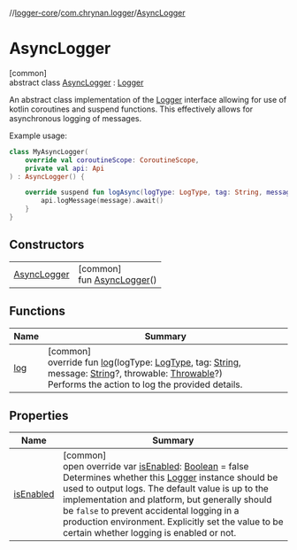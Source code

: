 //[logger-core](../../../index.md)/[com.chrynan.logger](../index.md)/[AsyncLogger](index.md)

# AsyncLogger

[common]\
abstract class [AsyncLogger](index.md) : [Logger](../-logger/index.md)

An abstract class implementation of the [Logger](../-logger/index.md) interface allowing for use of kotlin coroutines and suspend functions. This effectively allows for asynchronous logging of messages.

Example usage:

```kotlin
class MyAsyncLogger(
    override val coroutineScope: CoroutineScope,
    private val api: Api
) : AsyncLogger() {

    override suspend fun logAsync(logType: LogType, tag: String, message: String?, throwable: Throwable?) {
        api.logMessage(message).await()
    }
}
```

## Constructors

| | |
|---|---|
| [AsyncLogger](-async-logger.md) | [common]<br>fun [AsyncLogger](-async-logger.md)() |

## Functions

| Name | Summary |
|---|---|
| [log](log.md) | [common]<br>override fun [log](log.md)(logType: [LogType](../-log-type/index.md), tag: [String](https://kotlinlang.org/api/latest/jvm/stdlib/kotlin/-string/index.html), message: [String](https://kotlinlang.org/api/latest/jvm/stdlib/kotlin/-string/index.html)?, throwable: [Throwable](https://kotlinlang.org/api/latest/jvm/stdlib/kotlin/-throwable/index.html)?)<br>Performs the action to log the provided details. |

## Properties

| Name | Summary |
|---|---|
| [isEnabled](is-enabled.md) | [common]<br>open override var [isEnabled](is-enabled.md): [Boolean](https://kotlinlang.org/api/latest/jvm/stdlib/kotlin/-boolean/index.html) = false<br>Determines whether this [Logger](../-logger/index.md) instance should be used to output logs. The default value is up to the implementation and platform, but generally should be `false` to prevent accidental logging in a production environment. Explicitly set the value to be certain whether logging is enabled or not. |
